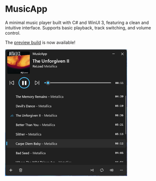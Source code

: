 # MusicApp
A minimal music player built with C# and WinUI 3, featuring a clean and intuitive interface. Supports basic playback, track switching, and volume control.

The [preview build](https://github.com/albertakhmetov/MusicApp/releases/tag/v0.2.0-preview) is now available!

<img src="app.png" width="400" alt="App Window">
